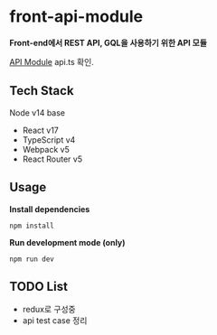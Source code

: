 # front-api-module 
**Front-end에서 REST API, GQL을 사용하기 위한 API 모듈**

[API Module](https://github.com/Ilyeong-Jeong/front-api-module/tree/main/src/modules) api.ts 확인.

## Tech Stack
Node v14 base
- React v17
- TypeScript v4
- Webpack v5
- React Router v5

## Usage
**Install dependencies**
```
npm install
```

**Run development mode (only)**
```
npm run dev
```

## TODO List
- redux로 구성중
- api test case 정리